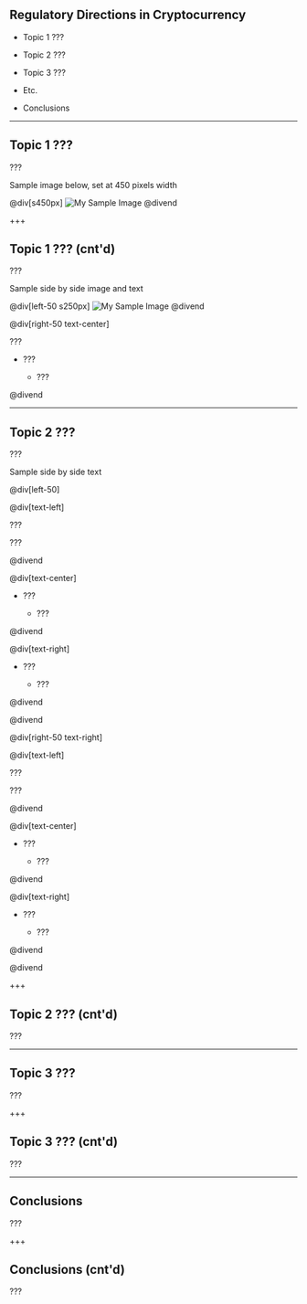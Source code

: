 ## Regulatory Directions in Cryptocurrency

- Topic 1 ???

- Topic 2 ???

- Topic 3 ???

- Etc. 

- Conclusions

---

## Topic 1 ???

???

Sample image below, set at 450 pixels width

@div[s450px]
![My Sample Image](https://raw.githubusercontent.com/tari-labs/tari-university/regulatory/regulatory/Directions-in-cryptocurrency/sources/sample.PNG)
@divend

+++

## Topic 1 ??? (cnt'd)

???

Sample side by side image and text

@div[left-50 s250px]
![My Sample Image](https://raw.githubusercontent.com/tari-labs/tari-university/regulatory/regulatory/Directions-in-cryptocurrency/sources/sample.PNG)
@divend

@div[right-50 text-center]

???

- ???

  - ???

@divend

---

## Topic 2 ???

???

Sample side by side text

@div[left-50]

@div[text-left]

???

???

@divend

@div[text-center]

- ???

  - ???

@divend

@div[text-right]

- ???

  - ???

@divend

@divend



@div[right-50 text-right]

@div[text-left]

???

???

@divend

@div[text-center]

- ???

  - ???

@divend

@div[text-right]

- ???

  - ???

@divend

@divend

+++

## Topic 2 ??? (cnt'd)

???

---

## Topic 3 ???

???

+++

## Topic 3 ??? (cnt'd)

???

---

## Conclusions

???

+++

## Conclusions (cnt'd)

???
